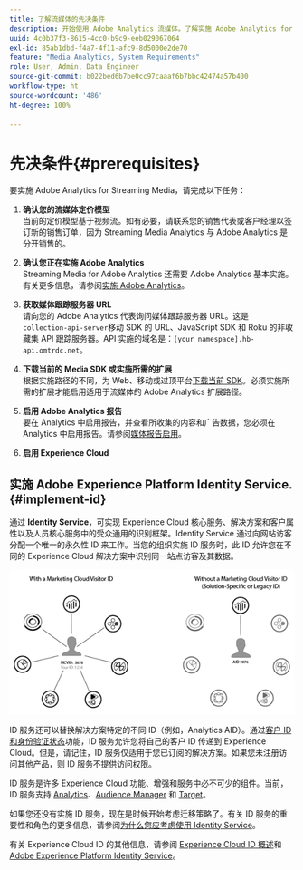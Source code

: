 ```yaml
---
title: 了解流媒体的先决条件
description: 开始使用 Adobe Analytics 流媒体。了解实施 Adobe Analytics for Streaming Media 所需的工具。
uuid: 4c0b37f3-8615-4cc0-b9c9-eeb029067064
exl-id: 85ab1dbd-f4a7-4f11-afc9-8d5000e2de70
feature: "Media Analytics, System Requirements"
role: User, Admin, Data Engineer
source-git-commit: b022bed6b7be0cc97caaaf6b7bbc42474a57b400
workflow-type: ht
source-wordcount: '486'
ht-degree: 100%

---
```


# 先决条件{#prerequisites}

要实施 Adobe Analytics for Streaming Media，请完成以下任务：

1. **确认您的流媒体定价模型**<br>
当前的定价模型基于视频流。如有必要，请联系您的销售代表或客户经理以签订新的销售订单，因为 Streaming Media Analytics 与 Adobe Analytics 是分开销售的。

1. **确认您正在实施 Adobe Analytics**<br>
Streaming Media for Adobe Analytics 还需要 Adobe Analytics 基本实施。有关更多信息，请参阅[实施 Adobe Analytics](https://experienceleague.adobe.com/docs/analytics/implementation/home.html?lang=zh-Hans)。

1. **获取媒体跟踪服务器 URL**<br>
请向您的 Adobe Analytics 代表询问媒体跟踪服务器 URL。这是 
`collection-api-server`移动 SDK 的 URL、JavaScript SDK 和 Roku 的非收藏集 API 跟踪服务器。API 实施的域名是：`[your_namespace].hb-api.omtrdc.net`。

1. **下载当前的 Media SDK 或实施所需的扩展**<br>
根据实施路径的不同，为 Web、移动或过顶平台[下载当前 SDK](download-sdks.md)。必须实施所需的扩展才能启用适用于流媒体的 Adobe Analytics 扩展路径。

1. **启用 Adobe Analytics 报告**<br>
要在 Analytics 中启用报告，并查看所收集的内容和广告数据，您必须在 Analytics 中启用报告。请参阅[媒体报告启用](/help/reporting/media-reports-enable.md)。

1. **启用 Experience Cloud**<br>


## 实施 Adobe Experience Platform Identity Service. {#implement-id}

通过 **Identity Service**，可实现 Experience Cloud 核心服务、解决方案和客户属性以及人员核心服务中的受众通用的识别框架。Identity Service 通过向网站访客分配一个唯一的永久性 ID 来工作。当您的组织实施 ID 服务时，此 ID 允许您在不同的 Experience Cloud 解决方案中识别同一站点访客及其数据。

![ID 服务图形](assets/mc_id_service_graphic.png)

ID 服务还可以替换解决方案特定的不同 ID（例如，Analytics AID）。通过[客户 ID 和身份验证状态](https://experienceleague.adobe.com/docs/id-service/using/reference/authenticated-state.html?lang=zh-Hans)功能，ID 服务允许您将自己的客户 ID 传递到 Experience Cloud。但是，请记住，ID 服务仅适用于您已订阅的解决方案。如果您未注册访问其他产品，则 ID 服务不提供访问权限。

ID 服务是许多 Experience Cloud 功能、增强和服务中必不可少的组件。当前，ID 服务支持 [Analytics](https://www.adobe.com/cn/marketing-cloud/web-analytics.html)、[Audience Manager](https://www.adobe.com/cn/marketing-cloud/data-management-platform.html) 和 [Target](https://www.adobe.com/cn/marketing-cloud/testing-targeting.html)。

如果您还没有实施 ID 服务，现在是时候开始考虑迁移策略了。有关 ID 服务的重要性和角色的更多信息，请参阅[为什么您应考虑使用 Identity Service](https://theblog.adobe.com/why-new-adobe-marketing-cloud-id-service-should-be-on-your-radar/)。

有关 Experience Cloud ID 的其他信息，请参阅 [Experience Cloud ID 概述](https://experienceleague.adobe.com/docs/id-service/using/intro/overview.html?lang=zh-Hans)和 [Adobe Experience Platform Identity Service](https://experienceleague.adobe.com/docs/id-service/using/home.html?lang=zh-Hans)。
